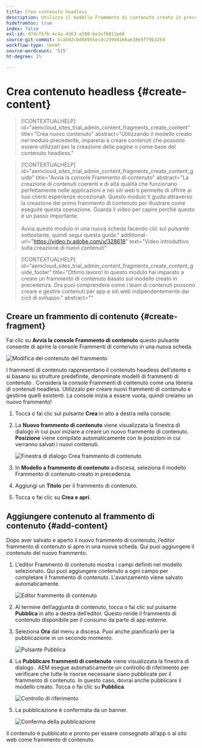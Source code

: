 ```yaml
---
title: Crea contenuto headless
description: Utilizza il modello Frammento di contenuto creato in precedenza per creare contenuti che possono essere utilizzati per la creazione delle pagine o come base per il contenuto headless.
hidefromtoc: true
index: false
exl-id: d74cf5fb-4c4a-4363-a500-6e2ef6811e60
source-git-commit: bcab02cbd84955ecdc239d4166ae38e5f79b3264
workflow-type: tm+mt
source-wordcount: '515'
ht-degree: 1%

---
```



# Crea contenuto headless {#create-content}

>[!CONTEXTUALHELP]
>id="aemcloud_sites_trial_admin_content_fragments_create_content"
>title="Crea nuovo contenuto"
>abstract="Utilizzando il modello creato nel modulo precedente, imparerai a creare contenuti che possono essere utilizzati per la creazione delle pagine o come base del contenuto headless."

>[!CONTEXTUALHELP]
>id="aemcloud_sites_trial_admin_content_fragments_create_content_guide"
>title="Avvia la console Frammento di contenuto"
>abstract="La creazione di contenuti coerenti e di alta qualità che funzionano perfettamente nelle applicazioni e nei siti web ti permette di offrire ai tuoi clienti esperienze eccezionali. Questo modulo ti guida attraverso la creazione del primo frammento di contenuto per illustrare come eseguire questa operazione. Guarda il video per capire perché questo è un passo importante.<br><br>Avvia questo modulo in una nuova scheda facendo clic sul pulsante sottostante, quindi segui questa guida."
>additional-url="https://video.tv.adobe.com/v/328618" text="Video introduttivo sulla creazione di nuovi contenuti"

>[!CONTEXTUALHELP]
>id="aemcloud_sites_trial_admin_content_fragments_create_content_guide_footer"
>title="Ottimo lavoro! In questo modulo hai imparato a creare un frammento di contenuto basato sul modello creato in precedenza. Ora puoi comprendere come i team di contenuti possono creare e gestire contenuti per app e siti web indipendentemente dai cicli di sviluppo."
>abstract=""

## Creare un frammento di contenuto {#create-fragment}

Fai clic su **Avvia la console Frammento di contenuto** questo pulsante consente di aprire la console Frammenti di contenuto in una nuova scheda.

![Modifica del contenuto del frammento](assets/create-content/content-fragment-console.png)

I frammenti di contenuto rappresentano il contenuto headless dell’utente e si basano su strutture predefinite, denominate modelli di frammenti di contenuto . Considera la console Frammenti di contenuto come una libreria di contenuti headless. Utilizzalo per creare nuovi frammenti di contenuto e gestirne quelli esistenti. La console inizia a essere vuota, quindi creiamo un nuovo frammento!

1. Tocca o fai clic sul pulsante **Crea** in alto a destra nella console.

1. La **Nuovo frammento di contenuto** viene visualizzata la finestra di dialogo in cui puoi iniziare a creare un nuovo frammento di contenuto. **Posizione** viene compilato automaticamente con le posizioni in cui verranno salvati i nuovi contenuti.

   ![Finestra di dialogo Crea frammento di contenuto](assets/create-content/create-content-fragment.png)

1. In **Modello a frammento di contenuto** a discesa, seleziona il modello Frammento di contenuto creato in precedenza.

1. Aggiungi un **Titolo** per il frammento di contenuto.

1. Tocca o fai clic su **Crea e apri**.

## Aggiungere contenuto al frammento di contenuto {#add-content}

Dopo aver salvato e aperto il nuovo frammento di contenuto, l’editor frammento di contenuto si apre in una nuova scheda. Qui puoi aggiungere il contenuto del nuovo frammento.

1. L’editor Frammento di contenuto mostra i campi definiti nel modello selezionato. Qui puoi aggiungere contenuto a ogni campo per completare il frammento di contenuto. L&#39;avanzamento viene salvato automaticamente.

   ![Editor frammento di contenuto](assets/create-content/content-fragment-editor.png)

1. Al termine dell’aggiunta di contenuto, tocca o fai clic sul pulsante **Pubblica** in alto a destra dell’editor. Questo rende il frammento di contenuto disponibile per il consumo da parte di app esterne.

1. Seleziona **Ora** dal menu a discesa. Puoi anche pianificarlo per la pubblicazione in un secondo momento.

   ![Pulsante Pubblica](assets/create-content/publish.png)

1. La **Pubblicare frammenti di contenuto** viene visualizzata la finestra di dialogo . AEM esegue automaticamente un controllo di riferimento per verificare che tutte le risorse necessarie siano pubblicate per il frammento di contenuto. In questo caso, dovrai anche pubblicare il modello creato. Tocca o fai clic su **Pubblica**.

   ![Controllo di riferimento](assets/create-content/references.png)

1. La pubblicazione è confermata da un banner.

   ![Conferma della pubblicazione](assets/create-content/publish-confirm.png)

Il contenuto è pubblicato e pronto per essere consegnato all’app o al sito web come frammento di contenuto.
